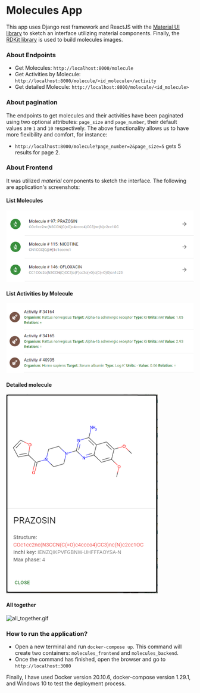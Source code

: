 # Molecules App

This app uses Django rest framework and ReactJS with the [Material UI library](https://mui.com) to sketch an interface utilizing 
material components. Finally, the [RDKit library](https://github.com/MichelML/rdkit-js) is used to build molecules images.

### About Endpoints

- Get Molecules: `http://localhost:8000/molecule`
- Get Activities by Molecule: `http://localhost:8000/molecule/<id_molecule>/activity`
- Get detailed Molecule: `http://localhost:8000/molecule/<id_molecule>`

### About pagination
The endpoints to get molecules and their activities have been paginated using two optional attributes: `page_size` and 
`page_number`, their default values are `1` and `10` respectively. The above functionality allows us to have more 
flexibility and comfort, for instance:

- `http://localhost:8000/molecule?page_number=2&page_size=5` gets 5 results for page 2.

### About Frontend

It was utilized _material_ components to sketch the interface. The following are application's screenshots:

#### List Molecules

![molecules.png](readme_images/molecules.png)

#### List Activities by Molecule

![activities.png](readme_images/activities.png)

#### Detailed molecule
![detailed_molecule.png](readme_images/detailed_molecule.png)


#### All together
![all_together.gif](readme_images/all_together.gif)


### How to run the application?
- Open a new terminal and run `docker-compose up`. This command will create two containers: `molecules_frontend` 
and `molecules_backend`.
- Once the command has finished, open the browser and go to `http://localhost:3000`

Finally, I have used Docker version 20.10.6, docker-compose version 1.29.1, and Windows 10 to test the deployment process.


